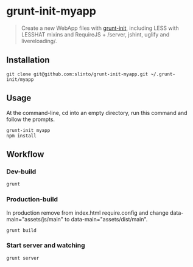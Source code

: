 # grunt-init-myapp

> Create a new WebApp files with [grunt-init][], including LESS with LESSHAT mixins and RequireJS + /server, jshint, uglify and livereloading/.

[grunt-init]: http://gruntjs.com/project-scaffolding

## Installation

```
git clone git@github.com:slinto/grunt-init-myapp.git ~/.grunt-init/myapp
```

## Usage

At the command-line, cd into an empty directory, run this command and follow the prompts.

```
grunt-init myapp
npm install
```

## Workflow
### Dev-build
```
grunt
```
### Production-build
In production remove from index.html require.config and change data-main="assets/js/main" to data-main="assets/dist/main".
```
grunt build
```
### Start server and watching
```
grunt server
```